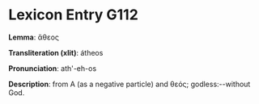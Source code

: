 # Lexicon Entry G112

**Lemma**: ἄθεος

**Transliteration (xlit)**: átheos

**Pronunciation**: ath'-eh-os

**Description**:
from Α (as a negative particle) and θεός; godless:--without God.
